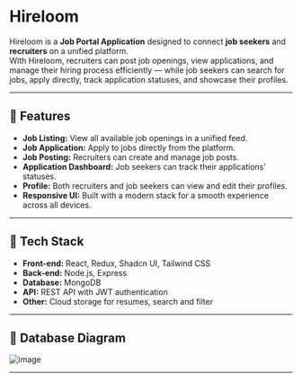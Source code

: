 # Hireloom

Hireloom is a **Job Portal Application** designed to connect **job seekers** and **recruiters** on a unified platform.  
With Hireloom, recruiters can post job openings, view applications, and manage their hiring process efficiently — while job seekers can search for jobs, apply directly, track application statuses, and showcase their profiles.

---

## 🔹 Features

- **Job Listing:** View all available job openings in a unified feed.
- **Job Application:** Apply to jobs directly from the platform.
- **Job Posting:** Recruiters can create and manage job posts.
- **Application Dashboard:** Job seekers can track their applications’ statuses.
- **Profile:** Both recruiters and job seekers can view and edit their profiles.
- **Responsive UI:** Built with a modern stack for a smooth experience across all devices.

---

## 🔹 Tech Stack

- **Front-end:** React, Redux, Shadcn UI, Tailwind CSS
- **Back-end:** Node.js, Express
- **Database:** MongoDB
- **API:** REST API with JWT authentication
- **Other:** Cloud storage for resumes, search and filter

---
## 🔹 Database Diagram

![image](https://github.com/user-attachments/assets/09a31ad5-7f71-4ee6-ac9d-926619428eb8)


---
